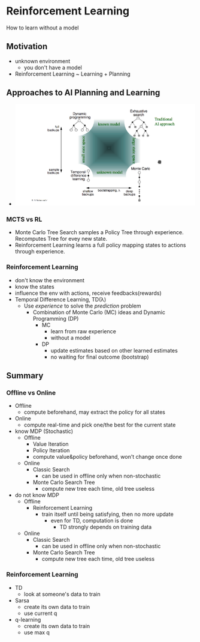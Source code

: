 # Reinforcement Learning

How to learn without a model

## Motivation
+ unknown environment
    * you don't have a model
+ Reinforcement Learning ~ Learning + Planning

## Approaches to AI Planning and Learning
+ ![ai-approaches](pics/ai-approaches.png)

### MCTS vs RL
+ Monte Carlo Tree Search samples a Policy Tree through experience. Recomputes Tree for evey new state.
+ Reinforcement Learning learns a full policy mapping states to actions through experience.

### Reinforcement Learning
+ don't know the environment
+ know the states
+ influence the env with actions, receive feedbacks(rewards)
+ Temporal Difference Learning, TD(λ)
    * Use _experience_ to solve the _prediction_ problem
        - Combination of Monte Carlo (MC) ideas and Dynamic Programming (DP)
            + MC
                * learn from raw experience
                * without a model
            + DP
                * update estimates based on other learned estimates
                * no waiting for final outcome (bootstrap)

## Summary

### Offline vs Online
+ Offline
    * compute beforehand, may extract the policy for all states
+ Online
    * compute real-time and pick one/the best for the current state
+ know MDP (Stochastic)
    * Offline
        - Value Iteration
        - Policy Iteration
        - compute value&policy beforehand, won't change once done
    * Online
        - Classic Search
            + can be used in offline only when non-stochastic
        - Monte Carlo Search Tree
            + compute new tree each time, old tree useless
+ do not know MDP
    * Offline
        - Reinforcement Learning
            + train itself until being satisfying, then no more update
                * even for TD, computation is done 
                    - TD strongly depends on training data
    * Online
        - Classic Search
            + can be used in offline only when non-stochastic
        - Monte Carlo Search Tree
            + compute new tree each time, old tree useless

### Reinforcement Learning
+ TD
    * look at someone's data to train
+ Sarsa
    * create its own data to train
    * use current q
+ q-learning
    * create its own data to train
    * use max q